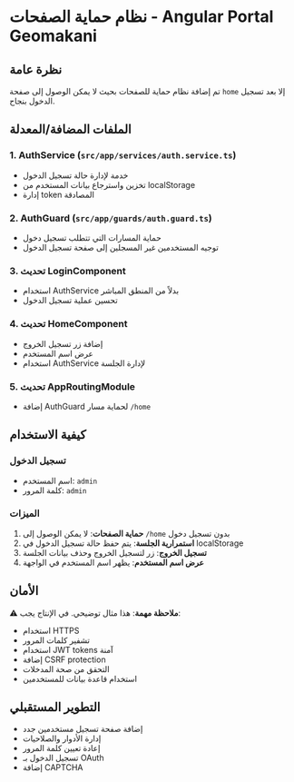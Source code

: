 # نظام حماية الصفحات - Angular Portal Geomakani

## نظرة عامة
تم إضافة نظام حماية للصفحات بحيث لا يمكن الوصول إلى صفحة `home` إلا بعد تسجيل الدخول بنجاح.

## الملفات المضافة/المعدلة

### 1. AuthService (`src/app/services/auth.service.ts`)
- خدمة لإدارة حالة تسجيل الدخول
- تخزين واسترجاع بيانات المستخدم من localStorage
- إدارة token المصادقة

### 2. AuthGuard (`src/app/guards/auth.guard.ts`)
- حماية المسارات التي تتطلب تسجيل دخول
- توجيه المستخدمين غير المسجلين إلى صفحة تسجيل الدخول

### 3. تحديث LoginComponent
- استخدام AuthService بدلاً من المنطق المباشر
- تحسين عملية تسجيل الدخول

### 4. تحديث HomeComponent
- إضافة زر تسجيل الخروج
- عرض اسم المستخدم
- استخدام AuthService لإدارة الجلسة

### 5. تحديث AppRoutingModule
- إضافة AuthGuard لحماية مسار `/home`

## كيفية الاستخدام

### تسجيل الدخول
- اسم المستخدم: `admin`
- كلمة المرور: `admin`

### الميزات
1. **حماية الصفحات**: لا يمكن الوصول إلى `/home` بدون تسجيل دخول
2. **استمرارية الجلسة**: يتم حفظ حالة تسجيل الدخول في localStorage
3. **تسجيل الخروج**: زر لتسجيل الخروج وحذف بيانات الجلسة
4. **عرض اسم المستخدم**: يظهر اسم المستخدم في الواجهة

## الأمان
⚠️ **ملاحظة مهمة**: هذا مثال توضيحي. في الإنتاج يجب:
- استخدام HTTPS
- تشفير كلمات المرور
- استخدام JWT tokens آمنة
- إضافة CSRF protection
- التحقق من صحة المدخلات
- استخدام قاعدة بيانات للمستخدمين

## التطوير المستقبلي
- إضافة صفحة تسجيل مستخدمين جدد
- إدارة الأدوار والصلاحيات
- إعادة تعيين كلمة المرور
- تسجيل الدخول بـ OAuth
- إضافة CAPTCHA 